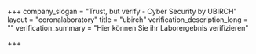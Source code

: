 +++
company_slogan = "Trust, but verify - Cyber Security by UBIRCH"
layout = "coronalaboratory"
title = "ubirch"
verification_description_long = ""
verification_summary = "Hier können Sie ihr Laborergebnis verifizieren"

+++
